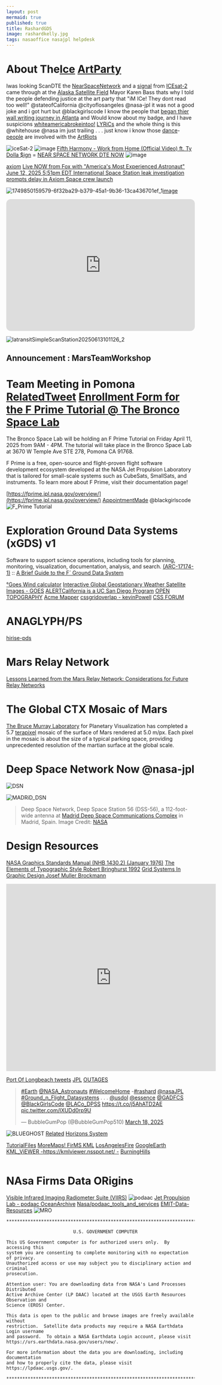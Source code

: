 ```yaml
---
layout: post
mermaid: true
published: true
title: RashardGDS
image: rashardkelly.jpg
tags: nasaoffice nasajpl helpdesk
---
```


#  About The[Ice](https://www.youtube.com/watch?v=iDtcvXVlTVA&embeds_referring_euri=https%3A%2F%2Frashardmro.github.io%2F&source_ve_path=Mjg2NjY) [ArtParty](https://hyperallergic.com/1018989/defining-photos-from-los-angeles-historic-anti-ice-protests/) 
Iwas looking  ScanDTE the [NearSpaceNetwork](https://www.nasa.gov/communicating-with-missions/nsn/) and a [signal](https://asf.alaska.edu/wp-content/uploads/2025/06/NASA-Near-Space-Network.png) from [ICEsat-2](https://icesat-2.gsfc.nasa.gov/) came through at the [Alaska Satellite Field](https://asf.alaska.edu/asf-satellite-tracking-stations/#ASF-NASA-NSN) Mayor Karen Bass thats why I told the people defending justice at the art party that "iM ICe! They dont read too well!" @stateofCalifornia @cityoflosangeles @nasa-jpl it was not a good joke and i got hurt but @blackgirlscode I know the people that [began thier wall writing journey in Atlanta](https://discoveratlanta.com/things-to-do/krog-street-tunnel/) and Would know about my badge, and I have suspicions [whiteamericabrokeintoo!](https://www.youtube.com/watch?v=TxXQUfCR5gU) [LYRiCs](https://www.reddit.com/r/TaylorSwift/comments/pyu8im/favorite_lyrics_from_reputation/) and the whole thing is this @whitehouse @nasa im just trailing . . . just know i know those [dance](https://www.youtube.com/watch?v=Csgo0oU5a_Y)-[people](https://www.youtube.com/watch?v=Of7YqEAbpPc) are involved with the [Art](https://www.cnn.com/us/live-news/la-protests-ice-raids-trump-06-09-25)[Riots](https://deadline.com/gallery/pussy-riot-nadya-tolokonnikova-police-state-la-protests-national-guard/)


![iceSat-2](https://icesat-2.gsfc.nasa.gov/themes/custom/icesat2/images/MissionLogo.png)
![image](https://github.com/user-attachments/assets/351c5b09-16ad-45c0-9560-d90698a8522a)
[Fifth Harmony - Work from Home (Official Video) ft. Ty Dolla $ign](https://www.youtube.com/watch?v=5GL9JoH4Sws&themeRefresh=1) = [NEAR SPACE NETWORK DTE NOW](https://scan-now.gsfc.nasa.gov/dte)
![image](https://github.com/user-attachments/assets/ce1fbb1d-68e8-4c19-afe1-3c064b139129)

[axiom](https://youtu.be/lD0pmRMu0Sk)
[Live NOW from Fox with "America's Most Experienced Astronaut"](https://www.axiomspace.com/steam/live-now-from-fox-with-americas-most-experienced-astronaut) [June 12, 2025 5:51pm EDT International Space Station leak investigation prompts delay in Axiom Space crew launch](https://www.foxweather.com/earth-space/nasa-delays-axiom-space-crew-launch-iss-leak-investigation#google_vignette)

<img src="https://github.com/user-attachments/assets/1b008682-7151-41ee-9f31-9af6ffc5cb32" alt="1749850159579-6f32ba29-b379-45a1-9b36-13ca436701ef_1"/>[image](https://github.com/user-attachments/assets/e3c45169-c8a4-4143-9fa4-968f9d40d72e)

<iframe style="border-radius:12px" src="https://open.spotify.com/embed/track/1gkn90ExKRNAOlhDs4RoW0?utm_source=generator" width="100%" height="352" frameBorder="0" allowfullscreen="" allow="autoplay; clipboard-write; encrypted-media; fullscreen; picture-in-picture" loading="lazy"></iframe>

![latransitSimpleScanStation20250613101126_2](https://github.com/user-attachments/assets/5e2ae0b3-82b6-4179-91ff-fa83aef2b032)


## Announcement : MarsTeamWorkshop
# Team Meeting in Pomona [RelatedTweet](https://x.com/RicoThaka/status/1903944314977489188) [Enrollment Form for the F Prime Tutorial @ The Bronco Space Lab ](https://forms.office.com/pages/responsepage.aspx?id=HqZLFuw5XU-J_6ofAKUhtMQ1ajjc7DZJteAAjLgwC-JUMkNWMFA3OVlDOExaQU1LOTBLRlE4WTVXMi4u&route=shorturl)
 The Bronco Space Lab will be holding an F Prime Tutorial on Friday April 11, 2025 from 9AM - 4PM. The tutorial will take place in the Bronco Space Lab at 3670 W Temple Ave STE 278, Pomona CA 91768.

F Prime is a free, open-source and flight-proven flight software development ecosystem developed at the NASA Jet Propulsion Laboratory that is tailored for small-scale systems such as CubeSats, SmallSats, and instruments. To learn more about F Prime, visit their documentation page!

[https://fprime.jpl.nasa.gov/overview/](https://fprime.jpl.nasa.gov/overview/) [AppointmentMade](https://x.com/RicoThaka/status/1903948286081577343) @blackgirlscode 
![F_Prime Tutorial](https://pbs.twimg.com/media/GmwuZ8NbUAAl04e?format=jpg&name=large)

# Exploration Ground Data Systems (xGDS) v1
Software to support science operations, including tools for planning, monitoring, visualization, documentation, analysis, and search. [(ARC-17174-1)](https://software.nasa.gov/software/ARC-17174-1) :: [A Brief Guide to the F´ Ground Data System](https://nasa.github.io/fprime/UsersGuide/gds/gds-introduction.html)


[°Goes Wind calculator](https://www.star.nesdis.noaa.gov/goes/conus_band.php?sat=G18&band=DMW&length=48&dim=undefined)
[Interactive Global Geostationary Weather Satellite Images - GOES](https://weather.ndc.nasa.gov/GOES/)
[ALERTCalifornia is a UC San Diego Program](https://cameras.alertcalifornia.org/?pos=37.2391_-119.0039_6) 
[OPEN TOPOGRAPHY](https://opentopography.org/)
[Acme Mapper](https://mapper.acme.com/) [cssgridoverlap - kevinPowell](https://youtu.be/HFG3BKOqOlE) [CSS FORUM](https://processwire.com/talk/topic/24849-css-grid-andor-flex-overlap-two-divs/)
# ANAGLYPH/PS
[hirise-pds](https://hirise-pds.lpl.arizona.edu/PDS/EXTRAS/ANAGLYPH/PSP/ORB_005800_005899/)

# Mars Relay Network 
[Lessons Learned from the Mars Relay Network: Considerations for Future Relay Networks](https://ieeexplore.ieee.org/document/10521332)
<object data="https://eyes.nasa.gov/apps/mrn/#/mars" width="100%" height=400px ></object>

# The Global CTX Mosaic of Mars
[The Bruce Murray Laboratory](https://murray-lab.caltech.edu/) for Planetary Visualization has completed a 5.7 [terapixel](https://en.wikipedia.org/wiki/Gigapixel_image#:~:text=A%20terapixel%20image%20is%20an,collectively%20considered%20over%20one%20terapixel.) mosaic of the surface of Mars rendered at 5.0 m/px. Each pixel in the mosaic is about the size of a typical parking space, providing unprecedented resolution of the martian surface at the global scale.
<object data="https://murray-lab.caltech.edu/CTX/V01/SceneView/MurrayLabCTXmosaic.html" width="100%" height=400px >
    </object>

# Deep Space Network Now @nasa-jpl
![DSN](https://eyes.nasa.gov/apps/dsn-now/images/intro/deep-space-network-logo@2x.png)

<object type="text/html" data="https://eyes.nasa.gov/apps/dsn-now/dsn.html" style="height:500px;width:100%;" >
    </object>


![MADRiD_DSN](https://www.nasa.gov/wp-content/uploads/2023/08/madrid-dss-56-01.jpg)
>Deep Space Network, Deep Space Station 56 (DSS-56), a 112-foot-wide antenna at [Madrid Deep Space Communications Complex](https://www.mdscc.nasa.gov/index.php/en/start/) in Madrid, Spain. Image Credit: [NASA](https://plus.nasa.gov/series/)


# Design Resources
[NASA Graphics Standards Manual (NHB 1430.2) (January 1976)](https://www.nasa.gov/wp-content/uploads/2015/01/nasa_graphics_manual_nhb_1430-2_jan_1976.pdf?emrc=1b7a14) [The Elements of Typographic Style Robert Bringhurst 1992](https://readings.design/PDF/the_elements_of_typographic_style.pdf) 
[Grid Systems In Graphic Design Josef Muller Brockmann](https://dn790008.ca.archive.org/0/items/GridSystemsInGraphicDesignJosefMullerBrockmann/Grid%20systems%20in%20graphic%20design%20-%20Josef%20Muller-Brockmann.pdf)

<iframe src="https://archive.org/embed/GridSystemsInGraphicDesignJosefMullerBrockmann" width="560" height="500" frameborder="0" webkitallowfullscreen="true" mozallowfullscreen="true" allowfullscreen></iframe>


[Port Of Longbeach tweets](https://x.com/BubbleGumPop510/status/1902772972303290612) [JPL](https://x.com/BubbleGumPop510/status/1902130520106164671) [OUTAGES](https://x.com/BubbleGumPop626/status/1901803181908324374)

<blockquote class="twitter-tweet" data-media-max-width="560" itemprop="employee"><p lang="und" dir="ltr"><a href="https://twitter.com/hashtag/Earth?src=hash&amp;ref_src=twsrc%5Etfw">#Earth</a> <a href="https://twitter.com/NASA_Astronauts?ref_src=twsrc%5Etfw">@NASA_Astronauts</a> <a href="https://twitter.com/hashtag/WelcomeHome?src=hash&amp;ref_src=twsrc%5Etfw">#WelcomeHome</a> -<a href="https://twitter.com/hashtag/rashard?src=hash&amp;ref_src=twsrc%5Etfw">#rashard</a> <a href="https://twitter.com/NASAJPL?ref_src=twsrc%5Etfw">@nasaJPL</a> <a href="https://twitter.com/hashtag/Ground_n_Flight_Datasystems?src=hash&amp;ref_src=twsrc%5Etfw">#Ground_n_Flight_Datasystems</a> . . . <a href="https://twitter.com/USDOL?ref_src=twsrc%5Etfw">@usdol</a> <a href="https://twitter.com/Essence?ref_src=twsrc%5Etfw">@essence</a> <a href="https://twitter.com/GADFCS?ref_src=twsrc%5Etfw">@GADFCS</a> <a href="https://twitter.com/BlackGirlsCode?ref_src=twsrc%5Etfw">@BlackGirlsCode</a> <a href="https://twitter.com/LACo_DPSS?ref_src=twsrc%5Etfw">@LACo_DPSS</a> <a href="https://t.co/j5AhATD2AE">https://t.co/j5AhATD2AE</a> <a href="https://t.co/lXUDd0rp9U">pic.twitter.com/lXUDd0rp9U</a></p>&mdash; BubbleGumPop (@BubbleGumPop510) <a href="https://twitter.com/BubbleGumPop510/status/1902117989383860506?ref_src=twsrc%5Etfw">March 18, 2025</a></blockquote> <script async src="https://platform.twitter.com/widgets.js" charset="utf-8"></script>


![BLUEGHOST](https://pbs.twimg.com/media/GmMujkuXUAAjqbr?format=png&name=900x900) [Related](https://x.com/Firefly_Space/status/1901414669677449256)
[Horizons System](https://ssd.jpl.nasa.gov/horizons/app.html#/)

[TutorialFiles](https://x.com/RicoThaka/status/1882203952944730255) [MoreMaps! FirMS KML](https://firms.modaps.eosdis.nasa.gov/active_fire/#firms-kml)
[LosAngelesFire](https://x.com/RicoThaka/status/1882206772829766132) [GoogleEarth](https://earth.google.com/web/@0,-0.3811001,0a,22251752.77375655d,35y,0h,0t,0r/data=CgRCAggBOgMKATBCAggBSg0I____________ARAA) [KML_ViEWER -https://kmlviewer.nsspot.net/ -](https://kmlviewer.nsspot.net/) [BurningHills](https://x.com/RicoThaka/status/1882197967530242306)

[<img src="https://eoimages.gsfc.nasa.gov/images/imagerecords/78000/78349/arctic_vir_2012147_lrg.jpg" alt="" />](https://eoimages.gsfc.nasa.gov/images/imagerecords/78000/78349/arctic_vir_2012147_lrg.jpg)


# NAsa Firms Data ORigins
[Visible Infrared Imaging Radiometer Suite (VIIRS)](https://ncc.nesdis.noaa.gov/VIIRS/)
![podaac](https://podaac.jpl.nasa.gov/sites/all/themes/podaac/logo.png)
[Jet Propulsion Lab - podaac OceanArchive](https://podaac.jpl.nasa.gov/)
[Nasa/podaac_tools_and_services](https://github.com/nasa/podaac_tools_and_services)
[EMIT-Data-Resources](https://github.com/nasa/EMIT-Data-Resources)
![MRO](https://assets.science.nasa.gov/dynamicimage/assets/science/psd/mars/resources/detail_files/2/5/25354_mro_team_2016-06-23-web.jpg?w=1600&h=900&fit=clip&crop=faces%2Cfocalpoint)


```
********************************************************************************

                         U.S. GOVERNMENT COMPUTER

This US Government computer is for authorized users only.  By accessing this
system you are consenting to complete monitoring with no expectation of privacy.
Unauthorized access or use may subject you to disciplinary action and criminal
prosecution.

Attention user: You are downloading data from NASA's Land Processes Distributed
Active Archive Center (LP DAAC) located at the USGS Earth Resources Observation and
Science (EROS) Center.

This data is open to the public and browse images are freely available without
restriction.  Satellite data products may require a NASA Earthdata Login username
and password.  To obtain a NASA Earthdata Login account, please visit
https://urs.earthdata.nasa.gov/users/new/.

For more information about the data you are downloading, including documentation
and how to properly cite the data, please visit https://lpdaac.usgs.gov/.

********************************************************************************
```
